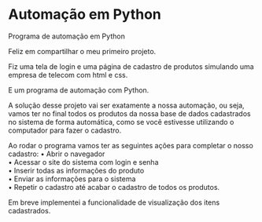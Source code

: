 # Automação em Python
Programa de automação em Python

 Feliz em compartilhar o meu primeiro projeto. <br>

Fiz uma tela de login e uma página de cadastro de produtos simulando uma empresa de telecom com html e css. <br>

E um programa de automação com Python. <br>

A solução desse projeto vai ser exatamente a nossa automação, ou seja, vamos ter no final todos os produtos da nossa base de
dados cadastrados no sistema de forma automática, como se você estivesse utilizando o computador para fazer o cadastro.

Ao rodar o programa vamos ter as seguintes ações para completar o nosso cadastro:
• Abrir o navegador <br>
• Acessar o site do sistema com login e senha <br>
• Inserir todas as informações do produto <br>
• Enviar as informações para o sistema <br>
• Repetir o cadastro até acabar o cadastro de todos os produtos. <br>

Em breve implementei a funcionalidade de visualização dos itens cadastrados.
